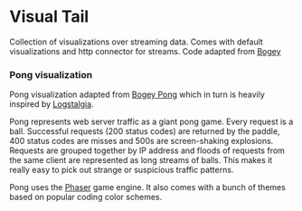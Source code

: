 # Visual Tail

Collection of visualizations over streaming data. Comes with default visualizations and http connector for streams.
Code adapted from [Bogey](http://bogey.cognizo.com)


### Pong visualization
Pong visualization adapted from [Bogey Pong](https://github.com/cognizo/bogey-pong) which in turn is heavily inspired by [Logstalgia](https://code.google.com/p/logstalgia/).

Pong represents web server traffic as a giant pong game. Every request is a ball. Successful requests (200 status codes) are returned by the paddle, 400 status codes are misses and 500s are screen-shaking explosions. Requests are grouped together by IP address and floods of requests from the same client are represented as long streams of balls. This makes it really easy to pick out strange or suspicious traffic patterns.

Pong uses the [Phaser](http://phaser.io/) game engine. It also comes with a bunch of themes based on popular coding color schemes.
